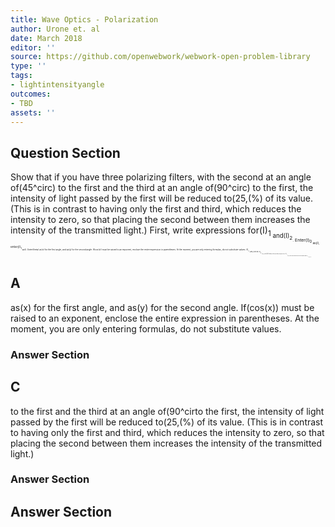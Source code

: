 ```yaml
---
title: Wave Optics - Polarization
author: Urone et. al
date: March 2018
editor: ''
source: https://github.com/openwebwork/webwork-open-problem-library
type: ''
tags:
- lightintensityangle
outcomes:
- TBD
assets: ''
---
```


## Question Section 

Show that if you have three polarizing filters, with the second at an angle of(45^circ) to the first and the third at an angle of(90^circ) to the first, the intensity of light passed by the first will be reduced to(25,(%) of its value. (This is in contrast to having only the first and third, which reduces the intensity to zero, so that placing the second between them increases the intensity of the transmitted light.)
First, write expressions for(I)<sub>1<sub> and(I)<sub>2<sub>. Enter(I)<sub>0<sub> as(I), enter(I)<sub>1<sub> as(i). Enter(theta) as(x) for the first angle, and as(y) for the second angle. If(cos(x)) must be raised to an exponent, enclose the entire expression in parentheses. At the moment, you are only entering formulas, do not substitute values.
(I)<sub>1<sub> =ans_rule(40)
(I)<sub>2<sub> =ans_rule(40)
Combine the two above expressions;
(I)<sub>2<sub> =ans_rule(40)
Now substitute values into the equation above;
(I)<sub>2<sub> =ans_rule(40)
## A
as(x) for the first angle, and as(y) for the second angle. If(cos(x)) must be raised to an exponent, enclose the entire expression in parentheses. At the moment, you are only entering formulas, do not substitute values.
### Answer Section
## C
to the first and the third at an angle of(90^cirto the first, the intensity of light passed by the first will be reduced to(25,(%) of its value. (This is in contrast to having only the first and third, which reduces the intensity to zero, so that placing the second between them increases the intensity of the transmitted light.)
### Answer Section


## Answer Section

